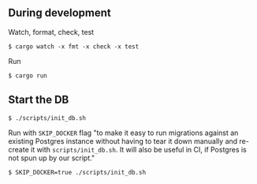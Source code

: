 ## During development
Watch, format, check, test
```shell
$ cargo watch -x fmt -x check -x test
```

Run
```shell
$ cargo run
```


## Start the DB
```shell
$ ./scripts/init_db.sh
```

Run with `SKIP_DOCKER` flag "to make it easy to run migrations against an existing Postgres instance without having to tear it down manually and re-create it with `scripts/init_db.sh`. It will also be useful in CI, if Postgres is not spun up by our script."

```shell
$ SKIP_DOCKER=true ./scripts/init_db.sh
```

